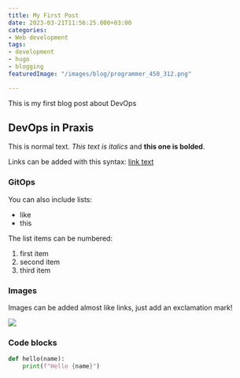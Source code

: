 ```yaml
---
title: My First Post
date: 2023-03-21T11:56:25.000+03:00
categories:
- Web development
tags:
- development
- hugo
- blogging
featuredImage: "/images/blog/programmer_450_312.png"

---
```

This is my first blog post about DevOps

<!--more-->

## DevOps in Praxis

This is normal text. _This text is italics_ and **this one is bolded**.

Links can be added with this syntax: [link text](https://link.address)

### GitOps

You can also include lists:

* like
* this

The list items can be numbered:

1. first item
2. second item
3. third item

### Images

Images can be added almost like links, just add an exclamation mark!

![](/images/blog/odonfack.png)

### Code blocks

```python
def hello(name):
    print(f"Hello {name}")
```